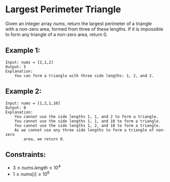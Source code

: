 # Largest Perimeter Triangle

Given an integer array $nums$, return the largest perimeter of a triangle  
with a non-zero area, formed from three of these lengths. If it is impossible  
to form any triangle of a non-zero area, return $0$.

 

## Example 1:

    Input: nums = [2,1,2]
    Output: 5
    Explanation: 
        You can form a triangle with three side lengths: 1, 2, and 2.

## Example 2:

    Input: nums = [1,2,1,10]
    Output: 0
    Explanation: 
        You cannot use the side lengths 1, 1, and 2 to form a triangle.
        You cannot use the side lengths 1, 1, and 10 to form a triangle.
        You cannot use the side lengths 1, 2, and 10 to form a triangle.
        As we cannot use any three side lengths to form a triangle of non-zero 
            area, we return 0.

 

## Constraints:

* $3 \le nums.length \le 10^4$
* $1 \le nums[i] \le 10^6$


